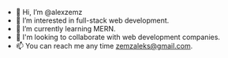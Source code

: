 - 👋 Hi, I’m @alexzemz
- 👀 I’m interested in full-stack web development.
- 🌱 I’m currently learning MERN.
- 💞️ I'm looking to collaborate with web development companies.
- 📫 You can reach me any time zemzaleks@gmail.com.

<!---
alexzemz/alexzemz is a ✨ special ✨ repository because its `README.md` (this file) appears on your GitHub profile.
You can click the Preview link to take a look at your changes.
--->
